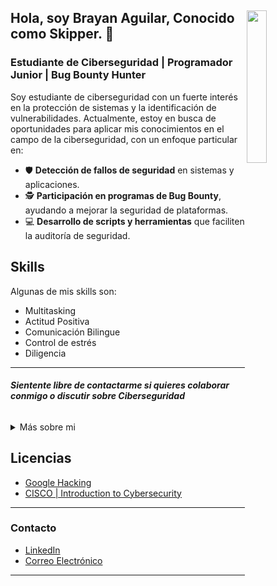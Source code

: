 <h2>

<img align="right" src="https://png.pngtree.com/png-vector/20230903/ourmid/pngtree-man-wearing-jacket-hoodie-in-anonymous-hacker-theme-png-image_9949750.png" width="25%">

 Hola, soy Brayan Aguilar, Conocido como Skipper. 👋 
 
 </h2>

### Estudiante de Ciberseguridad | Programador Junior | Bug Bounty Hunter

Soy estudiante de ciberseguridad con un fuerte interés en la protección de sistemas y la identificación de vulnerabilidades. Actualmente, estoy en busca de oportunidades para aplicar mis conocimientos en el campo de la ciberseguridad, con un enfoque particular en:

- 🛡️ **Detección de fallos de seguridad** en sistemas y aplicaciones.
- 🕵️ **Participación en programas de Bug Bounty**, ayudando a mejorar la seguridad de plataformas.
- 💻 **Desarrollo de scripts y herramientas** que faciliten la auditoría de seguridad.

## Skills

Algunas de mis skills son:

- Multitasking
- Actitud Positiva
- Comunicación Bilingue
- Control de estrés
- Diligencia

---

###### ***Sientente libre de contactarme si quieres colaborar conmigo o discutir sobre Ciberseguridad***


<details>
        <summary> Más sobre mi </summary>

  %Se planea agregar cosas sobre el.


</details>

## Licencias

- [Google Hacking](https://www.udemy.com/certificate/UC-cfe665c4-29e5-4de9-91b1-6c076118a15f/) 
- [CISCO | Introduction to Cybersecurity](https://www.credly.com/badges/d34fbd4f-bab5-4925-9905-23c619aef7f7/linked_in_profile)

---

### Contacto

- [LinkedIn](https://www.linkedin.com/in/baguilar25/)
- [Correo Electrónico](mailto:alex@example.com)


---
